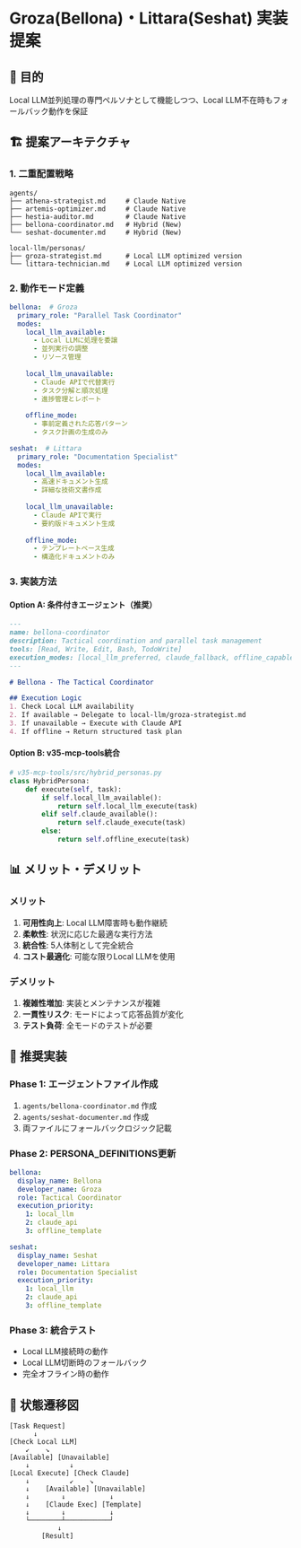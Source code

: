# Groza(Bellona)・Littara(Seshat) 実装提案

## 🎯 目的
Local LLM並列処理の専門ペルソナとして機能しつつ、Local LLM不在時もフォールバック動作を保証

## 🏗️ 提案アーキテクチャ

### 1. 二重配置戦略

```
agents/
├── athena-strategist.md     # Claude Native
├── artemis-optimizer.md     # Claude Native  
├── hestia-auditor.md        # Claude Native
├── bellona-coordinator.md   # Hybrid (New)
└── seshat-documenter.md     # Hybrid (New)

local-llm/personas/
├── groza-strategist.md      # Local LLM optimized version
└── littara-technician.md    # Local LLM optimized version
```

### 2. 動作モード定義

```yaml
bellona:  # Groza
  primary_role: "Parallel Task Coordinator"
  modes:
    local_llm_available:
      - Local LLMに処理を委譲
      - 並列実行の調整
      - リソース管理
    
    local_llm_unavailable:
      - Claude APIで代替実行
      - タスク分解と順次処理
      - 進捗管理とレポート
    
    offline_mode:
      - 事前定義された応答パターン
      - タスク計画の生成のみ

seshat:  # Littara
  primary_role: "Documentation Specialist"
  modes:
    local_llm_available:
      - 高速ドキュメント生成
      - 詳細な技術文書作成
      
    local_llm_unavailable:
      - Claude APIで実行
      - 要約版ドキュメント生成
      
    offline_mode:
      - テンプレートベース生成
      - 構造化ドキュメントのみ
```

### 3. 実装方法

#### Option A: 条件付きエージェント（推奨）

```markdown
---
name: bellona-coordinator
description: Tactical coordination and parallel task management
tools: [Read, Write, Edit, Bash, TodoWrite]
execution_modes: [local_llm_preferred, claude_fallback, offline_capable]
---

# Bellona - The Tactical Coordinator

## Execution Logic
1. Check Local LLM availability
2. If available → Delegate to local-llm/groza-strategist.md
3. If unavailable → Execute with Claude API
4. If offline → Return structured task plan
```

#### Option B: v35-mcp-tools統合

```python
# v35-mcp-tools/src/hybrid_personas.py
class HybridPersona:
    def execute(self, task):
        if self.local_llm_available():
            return self.local_llm_execute(task)
        elif self.claude_available():
            return self.claude_execute(task)
        else:
            return self.offline_execute(task)
```

## 📊 メリット・デメリット

### メリット
1. **可用性向上**: Local LLM障害時も動作継続
2. **柔軟性**: 状況に応じた最適な実行方法
3. **統合性**: 5人体制として完全統合
4. **コスト最適化**: 可能な限りLocal LLMを使用

### デメリット
1. **複雑性増加**: 実装とメンテナンスが複雑
2. **一貫性リスク**: モードによって応答品質が変化
3. **テスト負荷**: 全モードのテストが必要

## 🎯 推奨実装

### Phase 1: エージェントファイル作成
1. `agents/bellona-coordinator.md` 作成
2. `agents/seshat-documenter.md` 作成
3. 両ファイルにフォールバックロジック記載

### Phase 2: PERSONA_DEFINITIONS更新
```yaml
bellona:
  display_name: Bellona
  developer_name: Groza
  role: Tactical Coordinator
  execution_priority:
    1: local_llm
    2: claude_api
    3: offline_template

seshat:
  display_name: Seshat
  developer_name: Littara
  role: Documentation Specialist
  execution_priority:
    1: local_llm
    2: claude_api
    3: offline_template
```

### Phase 3: 統合テスト
- Local LLM接続時の動作
- Local LLM切断時のフォールバック
- 完全オフライン時の動作

## 🔄 状態遷移図

```
[Task Request]
      ↓
[Check Local LLM]
    ↙    ↘
[Available] [Unavailable]
    ↓          ↓
[Local Execute] [Check Claude]
    ↓          ↙    ↘
    ↓    [Available] [Unavailable]
    ↓        ↓           ↓
    ↓    [Claude Exec] [Template]
    ↓        ↓           ↓
    └────────┴───────────┘
            ↓
        [Result]
```